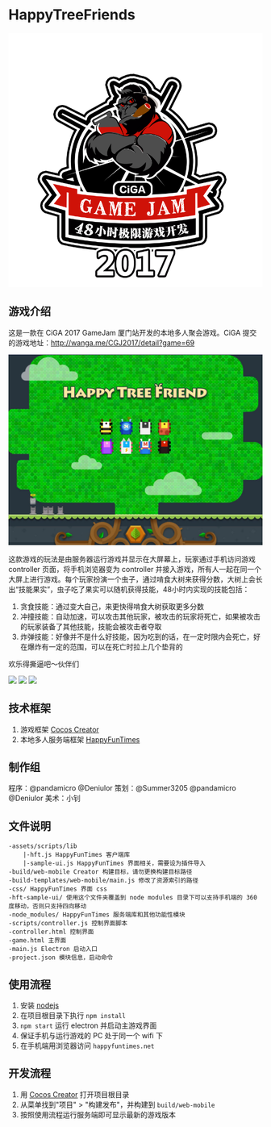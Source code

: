 # HappyTreeFriends

![](CiGA_logo.png)

## 游戏介绍

这是一款在 CiGA 2017 GameJam 厦门站开发的本地多人聚会游戏。CiGA 提交的游戏地址：http://wanga.me/CGJ2017/detail?game=69

![](HappyTreeFriends.jpg)

这款游戏的玩法是由服务器运行游戏并显示在大屏幕上，玩家通过手机访问游戏 controller 页面，将手机浏览器变为 controller 并接入游戏，所有人一起在同一个大屏上进行游戏。每个玩家扮演一个虫子，通过啃食大树来获得分数，大树上会长出“技能果实”，虫子吃了果实可以随机获得技能，48小时内实现的技能包括：

1. 贪食技能：通过变大自己，来更快得啃食大树获取更多分数
2. 冲撞技能：自动加速，可以攻击其他玩家，被攻击的玩家将死亡，如果被攻击的玩家装备了其他技能，技能会被攻击者夺取
3. 炸弹技能：好像并不是什么好技能，因为吃到的话，在一定时限内会死亡，好在爆炸有一定的范围，可以在死亡时拉上几个垫背的

欢乐得撕逼吧～伙伴们

![](screen-shot-4.png)
![](show1.jpg)
![](show2.jpg)

## 技术框架

1. 游戏框架 [Cocos Creator](http://www.cocos.com/creator)
2. 本地多人服务端框架 [HappyFunTimes](http://docs.happyfuntimes.net/)

## 制作组

程序：@pandamicro @Deniulor
策划：@Summer3205 @pandamicro @Deniulor
美术：小钊

## 文件说明

```
-assets/scripts/lib
    |-hft.js HappyFunTimes 客户端库
    |-sample-ui.js HappyFunTimes 界面相关，需要设为插件导入
-build/web-mobile Creator 构建目标，请勿更换构建目标路径
-build-templates/web-mobile/main.js 修改了资源索引的路径
-css/ HappyFunTimes 界面 css
-hft-sample-ui/ 使用这个文件夹覆盖到 node modules 目录下可以支持手机端的 360 度移动，否则只支持四向移动
-node_modules/ HappyFunTimes 服务端库和其他功能性模块
-scripts/controller.js 控制界面脚本
-controller.html 控制界面
-game.html 主界面
-main.js Electron 启动入口
-project.json 模块信息，启动命令
```

## 使用流程

1. 安装 [nodejs](https://nodejs.org/)
2. 在项目根目录下执行 `npm install`
3. `npm start` 运行 electron 并启动主游戏界面
4. 保证手机与运行游戏的 PC 处于同一个 wifi 下
4. 在手机端用浏览器访问 `happyfuntimes.net`

## 开发流程

1. 用 [Cocos Creator](http://www.cocos.com/creator) 打开项目根目录
2. 从菜单找到"项目" > "构建发布"，并构建到 `build/web-mobile`
3. 按照使用流程运行服务端即可显示最新的游戏版本